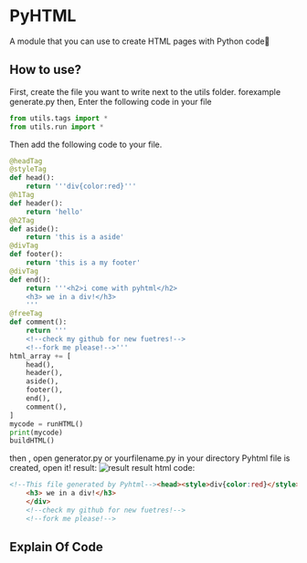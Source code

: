 # PyHTML
A module that you can use to create HTML pages with Python code🐍
## How to use?
First, create the file you want to write next to the utils folder.  forexample generate.py
then,
Enter the following code in your file
```python
from utils.tags import *
from utils.run import *
```
Then add the following code to your file.
```python
@headTag
@styleTag
def head():
	return '''div{color:red}'''
@h1Tag
def header():
	return 'hello'
@h2Tag	
def aside():
	return 'this is a aside'
@divTag
def footer():
	return 'this is a my footer'
@divTag
def end():
	return '''<h2>i come with pyhtml</h2>
	<h3> we in a div!</h3>
	'''
@freeTag
def comment():
	return '''
	<!--check my github for new fuetres!-->
	<!--fork me please!-->'''
html_array += [
	head(),
	header(),
	aside(),
	footer(),
	end(),
	comment(),
]
mycode = runHTML()
print(mycode)
buildHTML()
```
then , open generator.py or yourfilename.py
in your directory Pyhtml file is created, open it!
result:
![result](http://s5.picofile.com/file/8397114292/Pyhtml_html_Google_Chrome_25_02_1399_04_44_43_%D8%A8_%D8%B8.png)
result html code:
```html
<!--This file generated by Pyhtml--><head><style>div{color:red}</style></head><h1>hello</h1><h2>this is a aside</h2><div>this is a my footer</div><div><h2>i come with pyhtml</h2>
	<h3> we in a div!</h3>
	</div>
	<!--check my github for new fuetres!-->
	<!--fork me please!-->
```
## Explain Of Code
